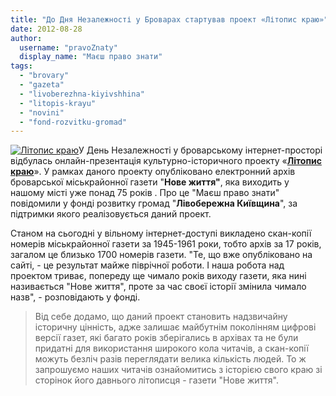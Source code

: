 ```yaml
---
title: "До Дня Незалежності у Броварах стартував проект «Літопис краю»"
date: 2012-08-28
author: 
  username: "pravoZnaty"
  display_name: "Маєш право знати"
tags: 
  - "brovary"
  - "gazeta"
  - "livoberezhna-kiyivshhina"
  - "litopis-krayu"
  - "novini"
  - "fond-rozvitku-gromad"
---
```


[![](https://mpz.brovary.org/wp-content/uploads/2012/08/Litopis-krayu.jpg "Літопис краю")](https://mpz.brovary.org/wp-content/uploads/2012/08/Litopis-krayu.jpg)У День Незалежності у броварському інтернет-просторі відбулась онлайн-презентація культурно-історичного проекту «**[Літопис краю](http://www.livoberezhna.org/litopys-kraiu)**». У рамках даного проекту опубліковано електронний архів броварської міськрайонної газети "**Нове життя"**, яка виходить у нашому місті уже понад 75 років . Про це "Маєш право знати" повідомили у фонді розвитку громад "**Лівобережна Київщина**", за підтримки якого реалізовується даний проект.

Станом на сьогодні у вільному інтернет-доступі викладено скан-копії номерів міськрайонної газети за 1945-1961 роки, тобто архів за 17 років, загалом це близько 1700 номерів газети. "Те, що вже опубліковано на сайті, - це результат майже піврічної роботи. І наша робота над проектом триває, попереду ще чимало років виходу газети, яка нині називається "Нове життя", проте за час своєї історії змінила чимало назв", - розповідають у фонді.

> Від себе додамо, що даний проект становить надзвичайну історичну цінність, адже залишає майбутнім поколінням цифрові версії газет, які багато років зберігались в архівах та не були придатні для використання широкого кола читачів, а скан-копії можуть безліч разів переглядати велика кількість людей. То ж запрошуємо наших читачів ознайомитись з історією свого краю зі сторінок його давнього літописця - газети "Нове життя".
